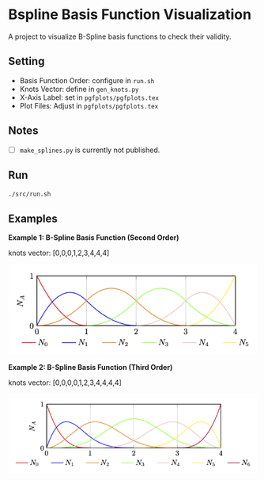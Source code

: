 # Bspline Basis Function Visualization
A project to visualize B-Spline basis functions to check their validity.

## Setting
- Basis Function Order: configure in `run.sh`
- Knots Vector: define in `gen_knots.py`
- X-Axis Label: set in `pgfplots/pgfplots.tex`
- Plot Files: Adjust in `pgfplots/pgfplots.tex`

## Notes
- [ ] `make_splines.py` is currently not published.

## Run
```
./src/run.sh
```

## Examples
**Example 1: B-Spline Basis Function (Second Order)**

knots vector: [0,0,0,1,2,3,4,4,4]

<p align="center">
  <img src="figs/order2.png" alt="Example of Second Order">
</p>

**Example 2: B-Spline Basis Function (Third Order)**

knots vector: [0,0,0,0,1,2,3,4,4,4,4]

<p align="center">
  <img src="figs/order3.png" alt="Example of Third Order">
</p>

